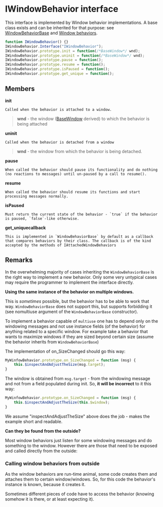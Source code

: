 # IWindowBehavior interface

This interface is implemented by Window behavior implementations. A base class exists and can be inherited for that purpose: see [WindowBehaviorBase](WindowBehaviorBase.md) and [Window behaviors](../Windowing/WindowBehaviors.md).

```Javascript
function IWindowBehavior() {}
IWindowBehavior.Interface("IWindowBehavior");
IWindowBehavior.prototype.init = function(/*BaseWindow*/ wnd);
IWindowBehavior.prototype.uninit = function(/*BaseWindow*/ wnd);
IWindowBehavior.prototype.pause = function();
IWindowBehavior.prototype.resume = function();
IWindowBehavior.prototype.isPaused = function();
IWindowBehavior.prototype.get_unique = function();
```

## Members

**init**

    Called when the behavior is attached to a window.

>**wnd** - the window ([BaseWindow](BaseWindow.md) derived) to which the behavior is being attached

**uninit**

    Called when the behavior is detached from a window

>**wnd** - the window from which the behavior is being detached.

**pause**

    When called the behavior should pause its functionality and do nothing (no reactions to messages) until un-paused by a call to resume().

**resume**

    When called the behavior should resume its functions and start processing messages normally.

**isPaused**

    Must return the current state of the behavior - `true` if the behavior is paused, `false`-like otherwise.

**get_uniquecallback**

    This is implemented in `WindowBehaviorBase` by default as a callback that compares behaviors by their class. The callback is of the kind accepted by the methods of IAttachedWindowBehaviors

## Remarks

In the overwhelming majority of cases inheriting the `WindowBehaviorBase` is the right way to implement a new behavior. Only some very untypical cases may require the programmer to implement the interface directly.

**Using the same instance of the behavior on multiple windows.**

This is _sometimes_ possible, but the behavior has to be able to work that way. `WindowBehaviorBase` does not support this, but supports forbidding it (see nomultiuse argument of the `WindowBehaviorBase` constructor).

To implement a behavior capable of `multiuse` one has to depend only on the windowing messages and not use instance fields (of the behavior) for anything related to a specific window. For example take a behavior that wants to maximize windows if they are sized beyond certain size (assume the behavior inherits from `WindowBehaviorBase`)

The implementation of on_SizeChanged should go this way:

```Javascript
MyWinfowBehavior.prototype.on_SizeChanged = function (msg) {
    this.$inspectAndAdjustTheSize(msg.target);
}
```

The window is obtained from `msg.target` - from the windowing message and not from a field populated during init. So, **it will be incorrect** to it this way:

```Javascript
MyWinfowBehavior.prototype.on_SizeChanged = function (msg) {
    this.$inspectAndAdjustTheSize(this.$window);
}
```

We assume "inspectAndAdjustTheSize" above does the job - makes the example short and readable.

**Can they be found from the outside?**

Most window behaviors just listen for some windowing messages and do something to the window. However there are those that need to be exposed and called directly from the outside:

### Calling window behaviors from outside

As the window behaviors are run-time animal, some code creates them and attaches them to certain window/windows. So, for this code the behavior's instance is known, because it creates it.

Sometimes different pieces of code have to access the behavior (knowing somehow it is there, or at least expecting it).
